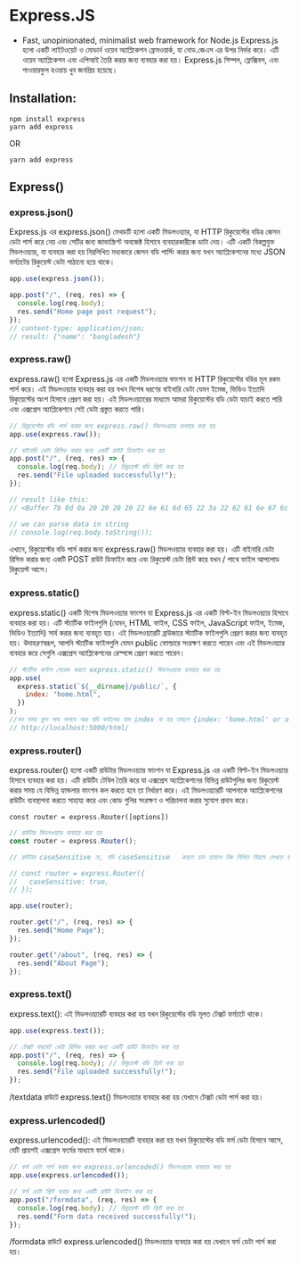 # Express.JS

- Fast, unopinionated, minimalist web framework for Node.js
  Express.js হলো একটি লাইটওয়েট ও মোডার্ন ওয়েব অ্যাপ্লিকেশন ফ্রেমওয়ার্ক, যা নোড.জেএস এর উপর নির্ভর করে। এটি ওয়েব অ্যাপ্লিকেশন এবং এপিআই তৈরি করার জন্য ব্যবহার করা হয়। Express.js সিম্পল, ফ্লেক্সিবল, এবং পাওয়ারফুল হওয়ায় খুব জনপ্রিয় হয়েছে।

## Installation:

```
npm install express
yarn add express
```

OR

```
yarn add express
```

## Express()

### express.json()

Express.js এর express.json() মেথডটি হলো একটি মিডলওয়্যার, যা HTTP রিকুয়েস্টের বডির জেসন ডেটা পার্স করে নেয় এবং সেটির জন্য জাভাস্ক্রিপ্ট অবজেক্ট হিসাবে ব্যবহারকারীকে ডাটা দেয়। এটি একটি বিকল্পযুক্ত মিডলওয়্যার, যা ব্যবহার করা হয় নিম্নলিখিত মধ্যকারে জেসন বডি পার্সিং করার জন্য যখন অ্যাপ্লিকেশনের মধ্যে JSON ফর্ম্যাটের রিকুয়েস্ট ডেটা পাঠানো হয়ে থাকে।

```js
app.use(express.json());

app.post("/", (req, res) => {
  console.log(req.body);
  res.send("Home page post request");
});
// content-type: application/json;
// result: {"name": "bangladesh"}
```

### express.raw()

express.raw() হলো Express.js এর একটি মিডলওয়্যার ফাংশন যা HTTP রিকুয়েস্টের বডির মূল রকম পার্স করে। এই মিডলওয়্যার ব্যবহার করা হয় যখন বিশেষ ধরণের বাইনারি ডেটা যেমন ইমেজ, ভিডিও ইত্যাদি রিকুয়েস্টের অংশ হিসাবে প্রেরণ করা হয়। এই মিডলওয়্যারের মাধ্যমে আমরা রিকুয়েস্টের বডি ডেটা যাচাই করতে পারি এবং এক্সপ্রেস অ্যাপ্লিকেশনে সেই ডেটা প্রস্তুত করতে পারি।

```js
// রিকুয়েস্টের বডি পার্স করার জন্য express.raw() মিডলওয়্যার ব্যবহার করা হয়
app.use(express.raw());

// বাইনারি ডেটা রিসিভ করার জন্য একটি রাউট ডিফাইন করা হয়
app.post("/", (req, res) => {
  console.log(req.body); // রিকুয়েস্ট বডি প্রিন্ট করা হয়
  res.send("File uploaded successfully!");
});

// result like this:
// <Buffer 7b 0d 0a 20 20 20 20 22 6e 61 6d 65 22 3a 22 62 61 6e 67 6c 61 64 65 73 68 22 0d 0a 7d>

// we can parse data in string
// console.log(req.body.toString());
```

এখানে, রিকুয়েস্টের বডি পার্স করার জন্য express.raw() মিডলওয়্যার ব্যবহার করা হয়। এটি বাইনারি ডেটা রিসিভ করার জন্য একটি POST রাউট ডিফাইন করে এবং রিকুয়েস্ট ডেটা প্রিন্ট করে যখন / পাথে ফাইল আপলোড রিকুয়েস্ট আসে।

### express.static()

express.static() একটি বিশেষ মিডলওয়্যার ফাংশন যা Express.js এর একটি বিল্ট-ইন মিডলওয়্যার হিসাবে ব্যবহার করা হয়। এটি স্ট্যাটিক ফাইলগুলি (যেমন, HTML ফাইল, CSS ফাইল, JavaScript ফাইল, ইমেজ, ভিডিও ইত্যাদি) সার্ব করার জন্য ব্যবহৃত হয়। এই মিডলওয়্যারটি ব্রাউজারে স্ট্যাটিক ফাইলগুলি প্রেরণ করার জন্য ব্যবহৃত হয়। উদাহরণস্বরূপ, আপনি স্ট্যাটিক ফাইলগুলি যেমন public ফোল্ডারে সংরক্ষণ করতে পারেন এবং এই মিডলওয়্যার ব্যবহার করে সেগুলি এক্সপ্রেস অ্যাপ্লিকেশনের রেস্পন্সে প্রেরণ করতে পারেন।

```js
// স্ট্যাটিক ফাইল সেরেভ করতে express.static() মিডলওয়্যার ব্যবহার করা হয়
app.use(
  express.static(`${__dirname}/public/`, {
    index: "home.html",
  })
);
//সব সময় ফুল পাথ লাগবে আর যদি ফাইলের নাম index না হয় তাহলে {index: 'home.html' or others এই ভাবে ডিফাইন্ড করে দিতে হবে।}
// http://localhost:5000/html/
```

### express.router()

express.router() হলো একটি রাউটার মিডলওয়্যার ফাংশন যা Express.js এর একটি বিল্ট-ইন মিডলওয়্যার হিসাবে ব্যবহার করা হয়। এটি রাউটিং টেবিল তৈরি করে যা এক্সপ্রেস অ্যাপ্লিকেশনের বিভিন্ন রাউটগুলির জন্য রিকুয়েস্ট করার সময় যে বিভিন্ন হ্যান্ডলার ফাংশন কল করতে হবে তা নির্ধারণ করে। এই মিডলওয়্যারটি আপনাকে অ্যাপ্লিকেশনের রাউটিং ব্যবস্থাপনা করতে সাহায্য করে এবং কোড গুলির সংরক্ষণ ও পরিচালনা করার সুযোগ প্রদান করে।

```
const router = express.Router([options])
```

```js
// রাউটার মিডলওয়্যার ব্যবহার করা হয়
const router = express.Router();

// রাউটার caseSensitive	না, যদি caseSensitive	করতে চান তাহলে নিম্ন লিখিত নিয়মে লেখতে হবে।

// const router = express.Router({
//   caseSensitive: true,
// });

app.use(router);

router.get("/", (req, res) => {
  res.send("Home Page");
});

router.get("/about", (req, res) => {
  res.send("About Page");
});
```

### express.text()

express.text(): এই মিডলওয়্যারটি ব্যবহার করা হয় যখন রিকুয়েস্টের বডি মূলত টেক্সট ফর্ম্যাটে থাকে।

```js
app.use(express.text());

// টেক্সট ফরমেট ডেটা রিসিভ করার জন্য একটি রাউট ডিফাইন করা হয়
app.post("/", (req, res) => {
  console.log(req.body); // রিকুয়েস্ট বডি প্রিন্ট করা হয়
  res.send("File uploaded successfully!");
});
```

/textdata রাউটে express.text() মিডলওয়্যার ব্যবহার করা হয় যেখানে টেক্সট ডেটা পার্স করা হয়।

### express.urlencoded()

express.urlencoded(): এই মিডলওয়্যারটি ব্যবহার করা হয় যখন রিকুয়েস্টের বডি ফর্ম ডেটা হিসাবে আসে, যেটি প্রায়শই এক্সপ্রেস ফর্মের মাধ্যমে ফর্মে থাকে।

```js
// ফর্ম ডেটা পার্স করার জন্য express.urlencoded() মিডলওয়্যার ব্যবহার করা হয়
app.use(express.urlencoded());

// ফর্ম ডেটা প্রিন্ট করার জন্য একটি রাউট ডিফাইন করা হয়
app.post("/formdata", (req, res) => {
  console.log(req.body); // রিকুয়েস্ট বডি প্রিন্ট করা হয়
  res.send("Form data received successfully!");
});
```

/formdata রাউটে express.urlencoded() মিডলওয়্যার ব্যবহার করা হয় যেখানে ফর্ম ডেটা পার্স করা হয়।
